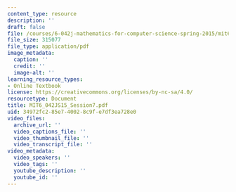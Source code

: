 ```yaml
---
content_type: resource
description: ''
draft: false
file: /courses/6-042j-mathematics-for-computer-science-spring-2015/mit6_042js15_session7.pdf
file_size: 315077
file_type: application/pdf
image_metadata:
  caption: ''
  credit: ''
  image-alt: ''
learning_resource_types:
- Online Textbook
license: https://creativecommons.org/licenses/by-nc-sa/4.0/
resourcetype: Document
title: MIT6_042JS15_Session7.pdf
uid: 34972fc2-85e7-4002-8c9f-e7df3ea728e0
video_files:
  archive_url: ''
  video_captions_file: ''
  video_thumbnail_file: ''
  video_transcript_file: ''
video_metadata:
  video_speakers: ''
  video_tags: ''
  youtube_description: ''
  youtube_id: ''
---
```


